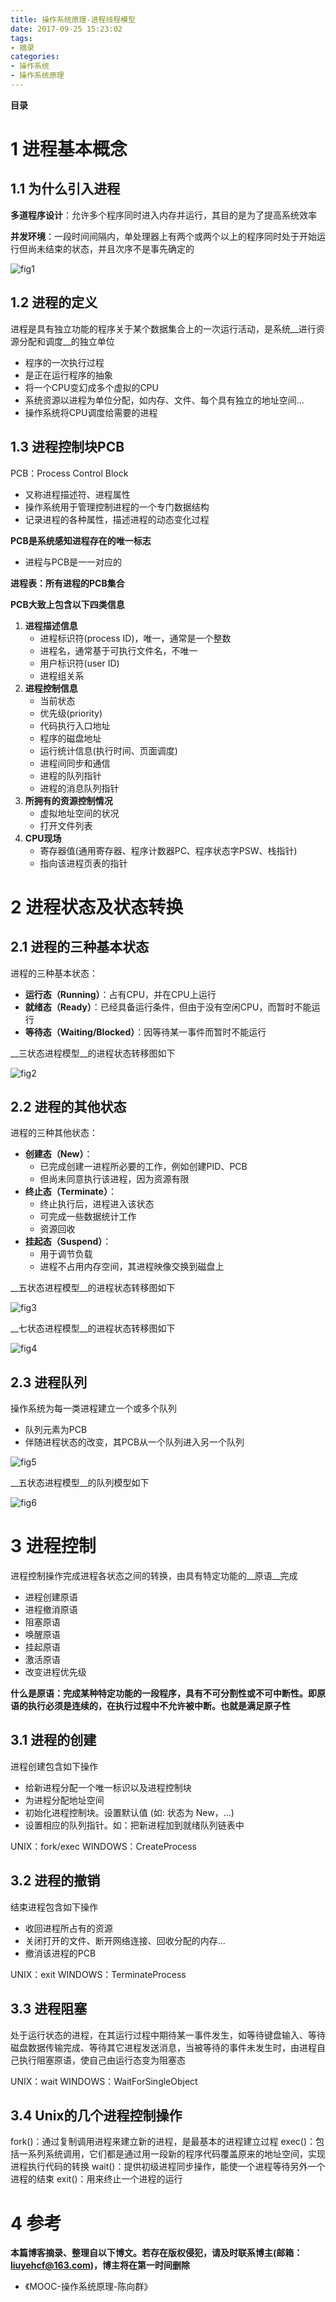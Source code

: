 ```yaml
---
title: 操作系统原理-进程线程模型
date: 2017-09-25 15:23:02
tags: 
- 摘录
categories: 
- 操作系统
- 操作系统原理
---
```


__目录__

<!-- toc -->
<!--more-->

# 1 进程基本概念

## 1.1 为什么引入进程

__多道程序设计__：允许多个程序同时进入内存并运行，其目的是为了提高系统效率

__并发环境__：一段时间间隔内，单处理器上有两个或两个以上的程序同时处于开始运行但尚未结束的状态，并且次序不是事先确定的

![fig1](/images/操作系统原理-进程线程模型/fig1.jpg)

## 1.2 进程的定义

进程是具有独立功能的程序关于某个数据集合上的一次运行活动，是系统__进行资源分配和调度__的独立单位

* 程序的一次执行过程
* 是正在运行程序的抽象
* 将一个CPU变幻成多个虚拟的CPU
* 系统资源以进程为单位分配，如内存、文件、每个具有独立的地址空间...
* 操作系统将CPU调度给需要的进程

## 1.3 进程控制块PCB

PCB：Process Control Block

* 又称进程描述符、进程属性
* 操作系统用于管理控制进程的一个专门数据结构
* 记录进程的各种属性，描述进程的动态变化过程

__PCB是系统感知进程存在的唯一标志__

* 进程与PCB是一一对应的

__进程表：所有进程的PCB集合__

__PCB大致上包含以下四类信息__

1. __进程描述信息__
    * 进程标识符(process ID)，唯一，通常是一个整数
    * 进程名，通常基于可执行文件名，不唯一
    * 用户标识符(user ID)
    * 进程组关系
1. __进程控制信息__
    * 当前状态
    * 优先级(priority)
    * 代码执行入口地址
    * 程序的磁盘地址
    * 运行统计信息(执行时间、页面调度)
    * 进程间同步和通信
    * 进程的队列指针
    * 进程的消息队列指针
1. __所拥有的资源控制情况__
    * 虚拟地址空间的状况
    * 打开文件列表
1. __CPU现场__
    * 寄存器值(通用寄存器、程序计数器PC、程序状态字PSW、栈指针)
    * 指向该进程页表的指针

# 2 进程状态及状态转换

## 2.1 进程的三种基本状态

进程的三种基本状态：

* __运行态（Running）__：占有CPU，并在CPU上运行
* __就绪态（Ready）__：已经具备运行条件，但由于没有空闲CPU，而暂时不能运行
* __等待态（Waiting/Blocked）__：因等待某一事件而暂时不能运行

__三状态进程模型__的进程状态转移图如下

![fig2](/images/操作系统原理-进程线程模型/fig2.jpg)

## 2.2 进程的其他状态

进程的三种其他状态：

* __创建态（New）__：
    * 已完成创建一进程所必要的工作，例如创建PID、PCB
    * 但尚未同意执行该进程，因为资源有限
* __终止态（Terminate）__：
    * 终止执行后，进程进入该状态
    * 可完成一些数据统计工作
    * 资源回收
* __挂起态（Suspend）__：
    * 用于调节负载
    * 进程不占用内存空间，其进程映像交换到磁盘上

__五状态进程模型__的进程状态转移图如下

![fig3](/images/操作系统原理-进程线程模型/fig3.jpg)

__七状态进程模型__的进程状态转移图如下

![fig4](/images/操作系统原理-进程线程模型/fig4.jpg)

## 2.3 进程队列

操作系统为每一类进程建立一个或多个队列

* 队列元素为PCB
* 伴随进程状态的改变，其PCB从一个队列进入另一个队列

![fig5](/images/操作系统原理-进程线程模型/fig5.jpg)

__五状态进程模型__的队列模型如下

![fig6](/images/操作系统原理-进程线程模型/fig6.jpg)

# 3 进程控制

进程控制操作完成进程各状态之间的转换，由具有特定功能的__原语__完成

* 进程创建原语
* 进程撤消原语
* 阻塞原语
* 唤醒原语
* 挂起原语
* 激活原语
* 改变进程优先级

__什么是原语：完成某种特定功能的一段程序，具有不可分割性或不可中断性。即原语的执行必须是连续的，在执行过程中不允许被中断。也就是满足原子性__

## 3.1 进程的创建

进程创建包含如下操作

* 给新进程分配一个唯一标识以及进程控制块
* 为进程分配地址空间
* 初始化进程控制块。设置默认值 (如: 状态为 New，...)
* 设置相应的队列指针。如：把新进程加到就绪队列链表中

UNIX：fork/exec
WINDOWS：CreateProcess

## 3.2 进程的撤销

结束进程包含如下操作

* 收回进程所占有的资源
* 关闭打开的文件、断开网络连接、回收分配的内存...
* 撤消该进程的PCB

UNIX：exit
WINDOWS：TerminateProcess

## 3.3 进程阻塞

处于运行状态的进程，在其运行过程中期待某一事件发生，如等待键盘输入、等待磁盘数据传输完成、等待其它进程发送消息，当被等待的事件未发生时，由进程自己执行阻塞原语，使自己由运行态变为阻塞态

UNIX：wait
WINDOWS：WaitForSingleObject

## 3.4 Unix的几个进程控制操作

fork()：通过复制调用进程来建立新的进程，是最基本的进程建立过程
exec()：包括一系列系统调用，它们都是通过用一段新的程序代码覆盖原来的地址空间，实现进程执行代码的转换
wait()：提供初级进程同步操作，能使一个进程等待另外一个进程的结束
exit()：用来终止一个进程的运行

# 4 参考

__本篇博客摘录、整理自以下博文。若存在版权侵犯，请及时联系博主(邮箱：liuyehcf@163.com)，博主将在第一时间删除__

* 《MOOC-操作系统原理-陈向群》
